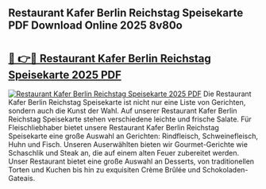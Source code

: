 ## Restaurant Kafer Berlin Reichstag Speisekarte PDF Download Online 2025 8v80o

# <h2><a href="http://gc7oa9.nevu.top/?p=Restaurant+Kafer+Berlin+Reichstag+Speisekarte">🔗 👉🔴 Restaurant Kafer Berlin Reichstag Speisekarte 2025 PDF</a></h2>

[![Restaurant Kafer Berlin Reichstag Speisekarte 2025 PDF](https://i.imgur.com/dBaPXMq.png)](http://gc7oa9.nevu.top/?p=Restaurant+Kafer+Berlin+Reichstag+Speisekarte)
Die Restaurant Kafer Berlin Reichstag Speisekarte ist nicht nur eine Liste von Gerichten, sondern auch die Kunst der Wahl. Auf unserer Restaurant Kafer Berlin Reichstag Speisekarte stehen verschiedene leichte und frische Salate. Für Fleischliebhaber bietet unsere Restaurant Kafer Berlin Reichstag Speisekarte eine große Auswahl an Gerichten: Rindfleisch, Schweinefleisch, Huhn und Fisch. Unseren Auserwählten bieten wir Gourmet-Gerichte wie Schaschlik und Steak an, die auf einem alten Feuer zubereitet werden. Unser Restaurant bietet eine große Auswahl an Desserts, von traditionellen Torten und Kuchen bis hin zu exquisiten Crème Brûlée und Schokoladen-Gateais.
